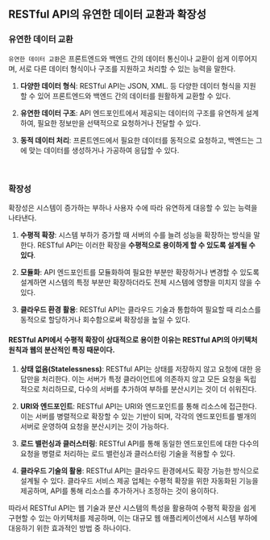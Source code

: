 RESTful API의 유연한 데이터 교환과 확장성
---

### 유연한 데이터 교환
``유연한 데이터 교환``은 프론트엔드와 백엔드 간의 데이터 통신이나 교환이 쉽게 이루어지며, 서로 다른 데이터 형식이나 구조를 지원하고 처리할 수 있는 능력을 말한다.

1. **다양한 데이터 형식**: RESTful API는 JSON, XML. 등 다양한 데이터 형식을 지원할 수 있어 프론트엔드와 백엔드 간의 데이터를 원활하게 교환할 수 있다.

2. **유연한 데이터 구조**: API 엔드포인트에서 제공되는 데이터의 구조를 유연하게 설계하여, 필요한 정보만을 선택적으로 요청하거나 전달할 수 있다.

3. **동적 데이터 처리**: 프론트엔드에서 필요한 데이터를 동적으로 요청하고, 백엔드는 그에 맞는 데이터를 생성하거나 가공하여 응답할 수 있다.

<br>

### 확장성
확장성은 시스템이 증가하는 부하나 사용자 수에 따라 유연하게 대응할 수 있는 능력을 나타낸다.

1. **수평적 확장**: 시스템 부하가 증가할 때 서버의 수를 늘려 성능을 확장하는 방식을 말한다. RESTful API는 이러한 확장을 **수평적으로 용이하게 할 수 있도록 설계될 수 있다**.

2. **모듈화**: API 엔드포인트를 모듈화하여 필요한 부분만 확장하거나 변경할 수 있도록 설계하면 시스템의 특정 부분만 확장하더라도 전체 시스템에 영향을 미치지 않을 수 있다.

3. **클라우드 환경 활용**: RESTful API는 클라우드 기술과 통합하여 필요할 때 리소스를 동적으로 할당하거나 회수함으로써 확장성을 높일 수 있다.


#### RESTful API에서 수평적 확장이 상대적으로 용이한 이유는 RESTful API의 아키텍처 원칙과 웹의 분산적인 특징 때문이다.

1. **상태 없음(Statelessness)**: RESTful API는 상태를 저장하지 않고 요청에 대한 응답만을 처리한다. 이는 서버가 특정 클라이언트에 의존하지 않고 모든 요청을 독립적으로 처리하므로, 다수의 서버를 추가하여 부하를 분산시키는 것이 더 쉬워진다.

2. **URI와 엔드포인트**: RESTful API는 URI와 엔드포인트를 통해 리소스에 접근한다. 이는 서버를 병렬적으로 확장할 수 있는 기반이 되며, 각각의 엔드포인트를 별개의 서버로 운영하여 요청을 분산시키는 것이 가능하다.

3. **로드 밸런싱과 클러스터링**: RESTful API를 통해 동일한 엔드포인트에 대한 다수의 요청을 병렬로 처리하는 로드 밸런싱과 클러스터링 기술을 적용할 수 있다.

4. **클라우드 기술의 활용**: RESTful API는 클라우드 환경에서도 확장 가능한 방식으로 설계될 수 있다. 클라우드 서비스 제공 업체는 수평적 확장을 위한 자동화된 기능을 제공하며, API를 통해 리소스를 추가하거나 조정하는 것이 용이하다.

따라서 RESTful API는 웹 기술과 분산 시스템의 특성을 활용하여 수평적 확장을 쉽게 구현할 수 있는 아키텍처를 제공하며, 이는 대규모 웹 애플리케이션에서 시스템 부하에 대응하기 위한 효과적인 방법 중 하나이다.
